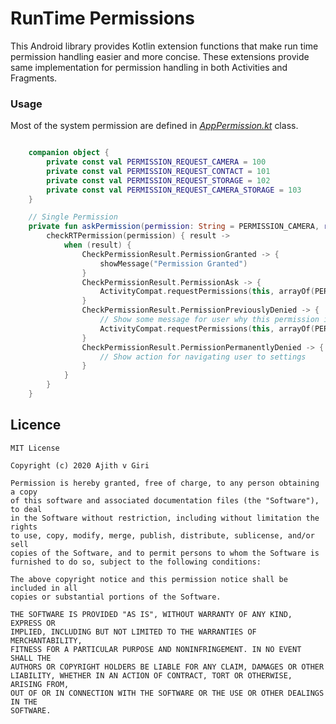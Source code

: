 # RunTime Permissions

This Android library provides Kotlin extension functions that make run time permission handling easier and more concise. These extensions provide same implementation for permission handling in both Activities and Fragments.

### Usage
Most of the system permission are defined in *[AppPermission.kt](https://github.com/ajithvgiri/runtimepermission/blob/master/library/src/main/java/com/ajithvgiri/runtimepermissions/AppPermissions.kt)* class.

``` kotlin

    companion object {
        private const val PERMISSION_REQUEST_CAMERA = 100
        private const val PERMISSION_REQUEST_CONTACT = 101
        private const val PERMISSION_REQUEST_STORAGE = 102
        private const val PERMISSION_REQUEST_CAMERA_STORAGE = 103
    }

    // Single Permission
    private fun askPermission(permission: String = PERMISSION_CAMERA, requestCode: Int = PERMISSION_REQUEST_CAMERA) {
        checkRTPermission(permission) { result ->
            when (result) {
                CheckPermissionResult.PermissionGranted -> {
                    showMessage("Permission Granted")
                }
                CheckPermissionResult.PermissionAsk -> {
                    ActivityCompat.requestPermissions(this, arrayOf(PERMISSION_CAMERA), requestCode)
                }
                CheckPermissionResult.PermissionPreviouslyDenied -> {
                    // Show some message for user why this permission is needed
                    ActivityCompat.requestPermissions(this, arrayOf(PERMISSION_CAMERA), requestCode)
                }
                CheckPermissionResult.PermissionPermanentlyDenied -> {
                    // Show action for navigating user to settings 
                }
            }
        }
    }

```



## Licence
```
MIT License

Copyright (c) 2020 Ajith v Giri

Permission is hereby granted, free of charge, to any person obtaining a copy
of this software and associated documentation files (the "Software"), to deal
in the Software without restriction, including without limitation the rights
to use, copy, modify, merge, publish, distribute, sublicense, and/or sell
copies of the Software, and to permit persons to whom the Software is
furnished to do so, subject to the following conditions:

The above copyright notice and this permission notice shall be included in all
copies or substantial portions of the Software.

THE SOFTWARE IS PROVIDED "AS IS", WITHOUT WARRANTY OF ANY KIND, EXPRESS OR
IMPLIED, INCLUDING BUT NOT LIMITED TO THE WARRANTIES OF MERCHANTABILITY,
FITNESS FOR A PARTICULAR PURPOSE AND NONINFRINGEMENT. IN NO EVENT SHALL THE
AUTHORS OR COPYRIGHT HOLDERS BE LIABLE FOR ANY CLAIM, DAMAGES OR OTHER
LIABILITY, WHETHER IN AN ACTION OF CONTRACT, TORT OR OTHERWISE, ARISING FROM,
OUT OF OR IN CONNECTION WITH THE SOFTWARE OR THE USE OR OTHER DEALINGS IN THE
SOFTWARE.
```